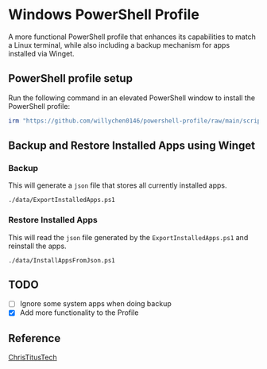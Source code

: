 # Windows PowerShell Profile

A more functional PowerShell profile that enhances its capabilities to match a Linux terminal, while also including a backup mechanism for apps installed via Winget.

## PowerShell profile setup

Run the following command in an elevated PowerShell window to install the PowerShell profile:

```powershell
irm "https://github.com/willychen0146/powershell-profile/raw/main/script/setup.ps1" | iex
```
   
## Backup and Restore Installed Apps using Winget

### Backup
This will generate a `json` file that stores all currently installed apps.

```
./data/ExportInstalledApps.ps1
```

### Restore Installed Apps
This will read the `json` file generated by the `ExportInstalledApps.ps1` and reinstall the apps.

```
./data/InstallAppsFromJson.ps1
```

## TODO
- [ ] Ignore some system apps when doing backup
- [x] Add more functionality to the Profile

## Reference
[ChrisTitusTech](https://github.com/ChrisTitusTech/powershell-profile)